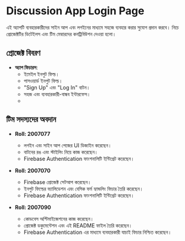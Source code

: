 # Discussion App Login Page
এই অ্যাপটি ব্যবহারকারীদের সাইন আপ এবং লগইনের মাধ্যমে সহজে ব্যবহার করার সুযোগ প্রদান করবে। নিচে প্রোজেক্টটির ডিটেইলস এবং টিম মেম্বারদের কনট্রিবিউশন দেওয়া হলো।
## প্রোজেক্ট বিবরণ
- **অ্যাপ ফিচারস**:
  - ইমেইল ইনপুট ফিল্ড।
  - পাসওয়ার্ড ইনপুট ফিল্ড।
  - "Sign Up" এবং "Log In" বাটন।
  - সহজ এবং ব্যবহারকারী-বান্ধব ইন্টারফেস।
  - 
## টিম সদস্যদের অবদান
- **Roll: 2007077**
  - লগইন এবং সাইন আপ পেজের UI ডিজাইন করেছেন।
  - বাটনের রঙ এবং স্টাইলিং নিয়ে কাজ করেছেন।
  - Firebase Authentication ফাংশনালিটি ইন্টিগ্রেট করেছেন।

- **Roll: 2007070**
  - Firebase প্রোজেক্ট সেটআপ করেছেন।
  - ইনপুট ফিল্ডের ভ্যালিডেশন এবং বেসিক ফর্ম হ্যান্ডলিং ফিচার তৈরি করেছেন।
  - Firebase Authentication ফাংশনালিটি ইন্টিগ্রেট করেছেন।
- **Roll: 2007090**
  - কোডবেস অপ্টিমাইজেশনের কাজ করেছেন।
  - প্রোজেক্ট ডকুমেন্টেশন এবং এই README ফাইল তৈরি করেছেন।
  - Firebase Authentication এর মাধ্যমে ব্যবহারকারী যাচাই ফিচার নিশ্চিত করেছেন।
